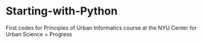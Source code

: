 Starting-with-Python
====================

First codes for Principles of Urban Informatics course at the NYU Center for Urban Science + Progress
